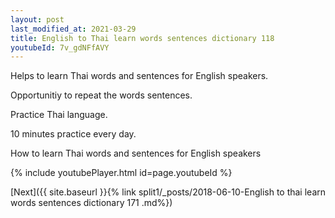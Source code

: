 ```yaml
---
layout: post
last_modified_at: 2021-03-29
title: English to Thai learn words sentences dictionary 118 
youtubeId: 7v_gdNFfAVY
---
```

 
 
Helps to learn Thai words and sentences for English speakers.

Opportunitiy to repeat the words sentences. 

Practice Thai language. 
 
10 minutes practice every day. 
 
How to learn Thai words and sentences for English speakers 
 
{% include youtubePlayer.html id=page.youtubeId %}
 
 
[Next]({{ site.baseurl }}{% link  split1/_posts/2018-06-10-English to thai learn words sentences dictionary 171 .md%})
 
